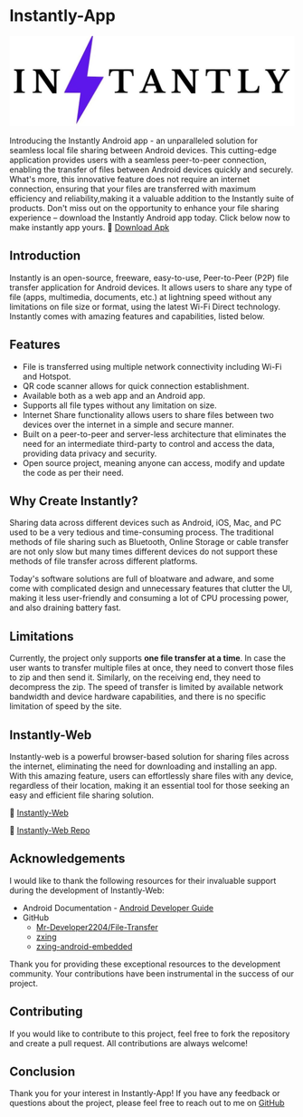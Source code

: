 
# Instantly-App

![Instantly-App Logo](https://github.com/Sagarmishra-C30/Instantly-Web/blob/main/img/navLogo.jpg)

Introducing the Instantly Android app - an unparalleled solution for seamless local file sharing between Android devices. This cutting-edge application provides users with a seamless peer-to-peer connection, enabling the transfer of files between Android devices quickly and securely. What's more, this innovative feature does not require an internet connection, ensuring that your files are transferred with maximum efficiency and reliability,making it a valuable addition to the Instantly suite of products. 
 Don't miss out on the opportunity to enhance your file sharing experience – download the Instantly Android app today. Click below now to make instantly app yours.
🔗 [Download Apk](https://github.com/Sagarmishra-C30/Instantly-App/releases/download/v1.0/Instantly.apk)

## Introduction
Instantly is an open-source, freeware, easy-to-use, Peer-to-Peer (P2P) file transfer application for Android devices. It allows users to share any type of file (apps, multimedia, documents, etc.) at lightning speed without any limitations on file size or format, using the latest Wi-Fi Direct technology. Instantly comes with amazing features and capabilities, listed below.



## Features

- File is transferred using multiple network connectivity including Wi-Fi and Hotspot.
- QR code scanner allows for quick connection establishment.
- Available both as a web app and an Android app.
- Supports all file types without any limitation on size.
- Internet Share functionality allows users to share files between two devices over the internet in a simple and secure manner.
- Built on a peer-to-peer and server-less architecture that eliminates the need for an intermediate third-party to control and access the data, providing data privacy and security.
- Open source project, meaning anyone can access, modify and update the code as per their need.


## Why Create Instantly?
Sharing data across different devices such as Android, iOS, Mac, and PC used to be a very tedious and time-consuming process. The traditional methods of file sharing such as Bluetooth, Online Storage or cable transfer are not only slow but many times different devices do not support these methods of file transfer across different platforms. 

Today's software solutions are full of bloatware and adware, and some come with complicated design and unnecessary features that clutter the UI, making it less user-friendly and consuming a lot of CPU processing power, and also draining battery fast.

## Limitations
Currently, the project only supports **one file transfer at a time**. In case the user wants to transfer multiple files at once, they need to convert those files to zip and then send it. Similarly, on the receiving end, they need to decompress the zip. The speed of transfer is limited by available network bandwidth and device hardware capabilities, and there is no specific limitation of speed by the site.
## Instantly-Web
Instantly-web is a powerful browser-based solution for sharing files across the internet, eliminating the need for downloading and installing an app. With this amazing feature, users can effortlessly share files with any device, regardless of their location, making it an essential tool for those seeking an easy and efficient file sharing solution.

🔗 [Instantly-Web](https://instantly-web.vercel.app/)

🔗 [Instantly-Web Repo](https://github.com/Sagarmishra-C30/Instantly-Web)

## Acknowledgements

I would like to thank the following resources for their invaluable support during the development of Instantly-Web:

- Android Documentation - [Android Developer Guide](https://developer.android.com/guide)
- GitHub
    - [Mr-Developer2204/File-Transfer](https://github.com/Mr-Developer2204/File-Transfer)
    - [zxing](https://github.com/zxing/zxing)
    - [zxing-android-embedded](https://github.com/journeyapps/zxing-android-embedded)

Thank you for providing these exceptional resources to the development community. Your contributions have been instrumental in the success of our project.


## Contributing

If you would like to contribute to this project, feel free to fork the repository and create a pull request. All contributions are always welcome!



## Conclusion
Thank you for your interest in Instantly-App! If you have any feedback or questions about the project, please feel free to reach out to me on [GitHub](https://github.com/Sagarmishra-C30)
